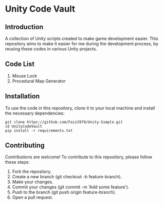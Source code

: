 
# Unity Code Vault


## Introduction
A collection of Unity scripts created to make game development easier.
This repository aims to make it easier for me during the development process, by reusing these codes in various Unity projects.

## Code List
1. Mouse Lock
2. Procedural Map Generator


## Installation
To use the code in this repository, clone it to your local machine and install the necessary dependencies:


    git clone https://github.com/Faiz2979/Unity-Simple.git
    cd UnityCodeVault
    pip install -r requirements.txt



## Contributing

Contributions are welcome! To contribute to this repository, please follow these steps:

1. Fork the repository.
2. Create a new branch (git checkout -b feature-branch).
3. Make your changes.
4. Commit your changes (git commit -m 'Add some feature').
5. Push to the branch (git push origin feature-branch).
6. Open a pull request.
